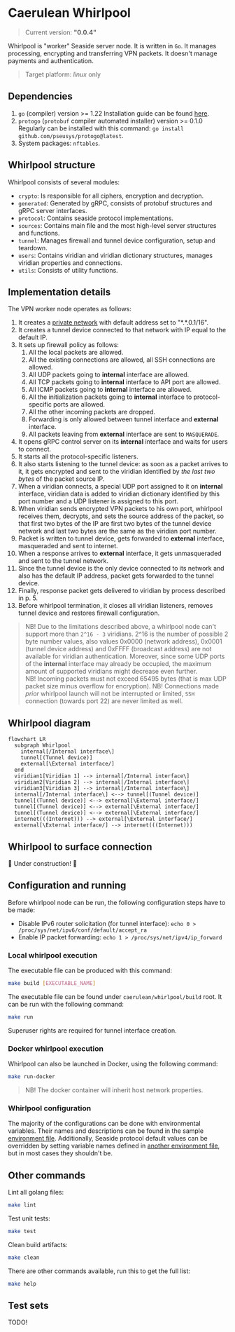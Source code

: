 # Caerulean Whirlpool

> Current version: **"0.0.4"**

Whirlpool is "worker" Seaside server node.
It is written in `Go`.
It manages processing, encrypting and transferring VPN packets.
It doesn't manage payments and authentication.

> Target platform: _linux_ only

## Dependencies

1. `go` (compiler) version >= 1.22
  Installation guide can be found [here](https://go.dev/doc/install).
2. `protogo` (`protobuf` compiler automated installer) version >= 0.1.0
  Regularly can be installed with this command: `go install github.com/pseusys/protogo@latest`.
3. System packages: `nftables`.

## Whirlpool structure

Whirlpool consists of several modules:

- `crypto`: Is responsible for all ciphers, encryption and decryption.
- `generated`: Generated by gRPC, consists of protobuf structures and gRPC server interfaces.
- `protocol`: Contains seaside protocol implementations.
- `sources`: Contains main file and the most high-level server structures and functions.
- `tunnel`: Manages firewall and tunnel device configuration, setup and teardown.
- `users`: Contains viridian and viridian dictionary structures, manages viridian properties and connections.
- `utils`: Consists of utility functions.

## Implementation details

The VPN worker node operates as follows:

1. It creates a [private network](https://en.wikipedia.org/wiki/Private_network) with default address set to "\*.\*.0.1/16".
2. It creates a tunnel device connected to that network with IP equal to the default IP.
3. It sets up firewall policy as follows:
   1. All the local packets are allowed.
   2. All the existing connections are allowed, all SSH connections are allowed.
   3. All UDP packets going to **internal** interface are allowed.
   4. All TCP packets going to **internal** interface to API port are allowed.
   5. All ICMP packets going to **internal** interface are allowed.
   6. All the initialization packets going to **internal** interface to protocol-specific ports are allowed.
   7. All the other incoming packets are dropped.
   8. Forwarding is only allowed between tunnel interface and **external** interface.
   9. All packets leaving from **external** interface are sent to `MASQUERADE`.
4. It opens gRPC control server on its **internal** interface and waits for users to connect.
5. It starts all the protocol-specific listeners.
6. It also starts listening to the tunnel device: as soon as a packet arrives to it, it gets encrypted and sent to the viridian identified by _the last two bytes_ of the packet source IP.
7. When a viridian connects, a special UDP port assigned to it on **internal** interface, viridian data is added to viridian dictionary identified by this port number and a UDP listener is assigned to this port.
8. When viridian sends encrypted VPN packets to his own port, whirlpool receives them, decrypts, and sets the source address of the packet, so that first two bytes of the IP are first two bytes of the tunnel device network and last two bytes are the same as the viridian port number.
9. Packet is written to tunnel device, gets forwarded to **external** interface, masqueraded and sent to internet.
10. When a response arrives to **external** interface, it gets unmasqueraded and sent to the tunnel network.
11. Since the tunnel device is the only device connected to its network and also has the default IP address, packet gets forwarded to the tunnel device.
12. Finally, response packet gets delivered to viridian by process described in p. 5.
13. Before whirlpool termination, it closes all viridian listeners, removes tunnel device and restores firewall configuration.

> NB! Due to the limitations described above, a whirlpool node can't support more than `2^16 - 3` viridians.
> 2^16 is the number of possible 2 byte number values, also values 0x0000 (network address), 0x0001 (tunnel device address) and 0xFFFF (broadcast address) are not available for viridian authentication.
> Moreover, since some UDP ports of the **internal** interface may already be occupied, the maximum amount of supported viridians might decrease even further.  
> NB! Incoming packets must not exceed 65495 bytes (that is max UDP packet size minus overflow for encryption).
> NB! Connections made _prior_ whirlpool launch will not be interrupted or limited, `SSH` connection (towards port 22) are never limited as well.

## Whirlpool diagram

```mermaid
flowchart LR
  subgraph Whirlpool
    internal[/Internal interface\]
    tunnel[(Tunnel device)]
    external[\External interface/]
  end
  viridian1[Viridian 1] --> internal[/Internal interface\]
  viridian2[Viridian 2] --> internal[/Internal interface\]
  viridian3[Viridian 3] --> internal[/Internal interface\]
  internal[/Internal interface\] <--> tunnel[(Tunnel device)]
  tunnel[(Tunnel device)] <--> external[\External interface/]
  tunnel[(Tunnel device)] <--> external[\External interface/]
  tunnel[(Tunnel device)] <--> external[\External interface/]
  internet(((Internet))) --> external[\External interface/]
  external[\External interface/] --> internet(((Internet)))
```

## Whirlpool to surface connection

🚧 Under construction! 🚧

## Configuration and running

Before whirlpool node can be run, the following configuration steps have to be made:

- Disable IPv6 router solicitation (for tunnel interface):
  `echo 0 > /proc/sys/net/ipv6/conf/default/accept_ra`
- Enable IP packet forwarding:
  `echo 1 > /proc/sys/net/ipv4/ip_forward`

### Local whirlpool execution

The executable file can be produced with this command:

```bash
make build [EXECUTABLE_NAME]
```

The executable file can be found under `caerulean/whirlpool/build` root.
It can be run with the following command:

```bash
make run
```

Superuser rights are required for tunnel interface creation.

### Docker whirlpool execution

Whirlpool can also be launched in Docker, using the following command:

```bash
make run-docker
```

> NB! The docker container will inherit host network properties.

### Whirlpool configuration

The majority of the configurations can be done with environmental variables.
Their names and descriptions can be found in the sample [environment file](./example.conf.env).
Additionally, Seaside protocol default values can be overridden by setting variable names defined in [another environment file](../../viridian/algae/typhoon/example.conf.env), but in most cases they shouldn't be.

## Other commands

Lint all golang files:

```bash
make lint
```

Test unit tests:

```bash
make test
```

Clean build artifacts:

```bash
make clean
```

There are other commands available, run this to get the full list:

```bash
make help
```

## Test sets

TODO!
